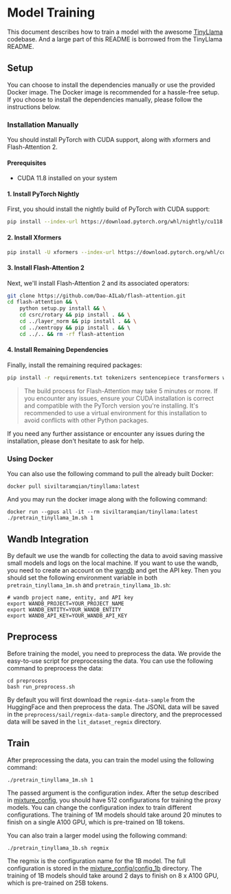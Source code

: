 # Model Training

This document describes how to train a model with the awesome [TinyLlama](https://github.com/jzhang38/TinyLlama) codebase. And a large part of this README is borrowed from the TinyLlama README.

## Setup

You can choose to install the dependencies manually or use the provided Docker image. The Docker image is recommended for a hassle-free setup. If you choose to install the dependencies manually, please follow the instructions below.

### Installation Manually

You should install PyTorch with CUDA support, along with xformers and Flash-Attention 2.

#### Prerequisites

- CUDA 11.8 installed on your system

#### 1. Install PyTorch Nightly

First, you should install the nightly build of PyTorch with CUDA support:

```bash
pip install --index-url https://download.pytorch.org/whl/nightly/cu118 --pre 'torch>=2.1.0dev'
```

#### 2. Install Xformers

```bash
pip install -U xformers --index-url https://download.pytorch.org/whl/cu118
```

#### 3. Install Flash-Attention 2

Next, we'll install Flash-Attention 2 and its associated operators:

```bash
git clone https://github.com/Dao-AILab/flash-attention.git
cd flash-attention && \
    python setup.py install && \
    cd csrc/rotary && pip install . && \
    cd ../layer_norm && pip install . && \
    cd ../xentropy && pip install . && \ 
    cd ../.. && rm -rf flash-attention
```

#### 4. Install Remaining Dependencies

Finally, install the remaining required packages:

```bash
pip install -r requirements.txt tokenizers sentencepiece transformers wandb datasets huggingface_hub
```

> The build process for Flash-Attention may take 5 minutes or more.
> If you encounter any issues, ensure your CUDA installation is correct and compatible with the PyTorch version you're installing.
> It's recommended to use a virtual environment for this installation to avoid conflicts with other Python packages.

If you need any further assistance or encounter any issues during the installation, please don't hesitate to ask for help.

### Using Docker

You can also use the following command to pull the already built Docker:

```shell
docker pull siviltaramqian/tinyllama:latest
```

And you may run the docker image along with the following command:

```shell
docker run --gpus all -it --rm siviltaramqian/tinyllama:latest ./pretrain_tinyllama_1m.sh 1
```

## Wandb Integration

By default we use the wandb for collecting the data to avoid saving massive small models and logs on the local machine. If you want to use the wandb, you need to create an account on the [wandb](https://wandb.ai/site) and get the API key. Then you should set the following environment variable in both `pretrain_tinyllama_1m.sh` and `pretrain_tinyllama_1b.sh`:

```shell
# wandb project name, entity, and API key
export WANDB_PROJECT=YOUR_PROJECT_NAME
export WANDB_ENTITY=YOUR_WANDB_ENTITY
export WANDB_API_KEY=YOUR_WANDB_API_KEY
```

## Preprocess

Before training the model, you need to preprocess the data. We provide the easy-to-use script for preprocessing the data. You can use the following command to preprocess the data:

```shell
cd preprocess
bash run_preprocess.sh
```

By default you will first download the `regmix-data-sample` from the HuggingFace and then preprocess the data. The JSONL data will be saved in the `preprocess/sail/regmix-data-sample` directory, and the preprocessed data will be saved in the `lit_dataset_regmix` directory.

## Train

After preprocessing the data, you can train the model using the following command:

```shell
./pretrain_tinyllama_1m.sh 1
```

The passed argument is the configuration index. After the setup described in [mixture_config](../mixture_config/), you should have 512 configurations for training the proxy models. You can change the configuration index to train different configurations. The training of 1M models should take around 20 minutes to finish on a single A100 GPU, which is pre-trained on 1B tokens.

You can also train a larger model using the following command:

```shell
./pretrain_tinyllama_1b.sh regmix
```

The regmix is the configuration name for the 1B model. The full configuration is stored in the [mixture_config/config_1b](../mixture_config/config_1b/) directory. The training of 1B models should take around 2 days to finish on 8 x A100 GPU, which is pre-trained on 25B tokens.
